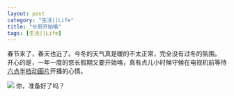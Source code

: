 ```yaml
---
layout: post
category: "生活||Life"
title: "长假开始咯"
tags: [生活||Life]
---
```


春节来了，春天也近了。今冬的天气真是暖的不太正常，完全没有过冬的氛围。        开心的是，一年一度的悠长假期又要开始咯，真有点儿小时候守候在电视机前等待[六点半档动画片](https://tieba.baidu.com/p/3725662735?red_tag=2900278400)开播的心情。  
     
![](http://ww4.sinaimg.cn/mw690/4df62ff3gw1ep9uqfyutnj20jg09kdhz.jpg) 
你，准备好了吗？   
